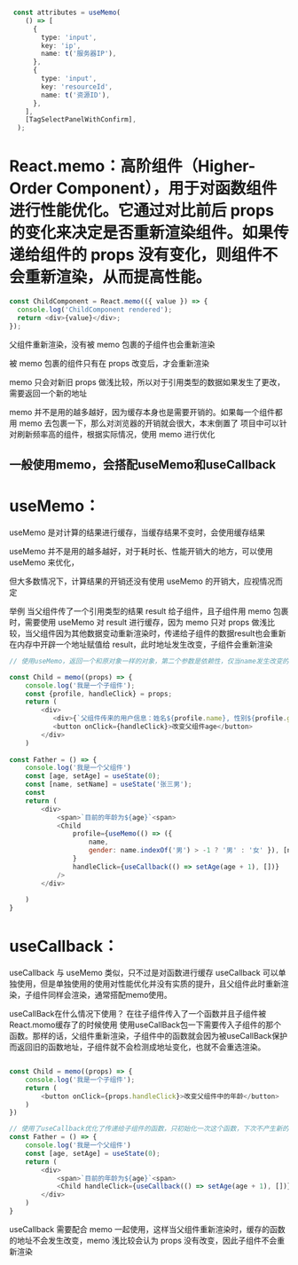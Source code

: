 ```ts

 const attributes = useMemo(
    () => [
      {
        type: 'input',
        key: 'ip',
        name: t('服务器IP'),
      },
      {
        type: 'input',
        key: 'resourceId',
        name: t('资源ID'),
      },
    ],
    [TagSelectPanelWithConfirm],
  );
```

# React.memo：高阶组件（Higher-Order Component），用于对函数组件进行性能优化。它通过对比前后 props 的变化来决定是否重新渲染组件。如果传递给组件的 props 没有变化，则组件不会重新渲染，从而提高性能。
```js
const ChildComponent = React.memo(({ value }) => {
  console.log('ChildComponent rendered');
  return <div>{value}</div>;
});
```

父组件重新渲染，没有被 memo 包裹的子组件也会重新渲染

被 memo 包裹的组件只有在 props 改变后，才会重新渲染

memo 只会对新旧 props 做浅比较，所以对于引用类型的数据如果发生了更改，需要返回一个新的地址

memo 并不是用的越多越好，因为缓存本身也是需要开销的。如果每一个组件都用 memo 去包裹一下，那么对浏览器的开销就会很大，本末倒置了
项目中可以针对刷新频率高的组件，根据实际情况，使用 memo 进行优化

## 一般使用memo，会搭配useMemo和useCallback

# useMemo：

useMemo 是对计算的结果进行缓存，当缓存结果不变时，会使用缓存结果

useMemo 并不是用的越多越好，对于耗时长、性能开销大的地方，可以使用 useMemo 来优化，

但大多数情况下，计算结果的开销还没有使用 useMemo 的开销大，应视情况而定



举例 
当父组件传了一个引用类型的结果 result 给子组件，且子组件用 memo 包裹时，需要使用 useMemo 对 result 进行缓存，因为 memo 只对 props 做浅比较，当父组件因为其他数据变动重新渲染时，传递给子组件的数据result也会重新在内存中开辟一个地址赋值给 result，此时地址发生改变，子组件会重新渲染

```js
// 使用useMemo，返回一个和原对象一样的对象，第二个参数是依赖性，仅当name发生改变的时候，才产生一个新的对象，注意：依赖项千万要填写正确，否则name改变时，profile依旧使用旧值，就会产生错误

const Child = memo((props) => {
    console.log('我是一个子组件');
    const {profile, handleClick} = props;
    return (
        <div>
           <div>{`父组件传来的用户信息：姓名${profile.name}, 性别${profile.gender}`}</div>
           <button onClick={handleClick}>改变父组件age</button>
        </div>
    )
 
const Father = () => {
    console.log('我是一个父组件')
    const [age, setAge] = useState(0);
    const [name, setName] = useState('张三男');
    const 
    return (
        <div>
            <span>`目前的年龄为${age}`<span>
            <Child
                profile={useMemo(() => ({
                    name, 
                    gender: name.indexOf('男') > -1 ? '男' : '女' }), [name])
                }
                handleClick={useCallback(() => setAge(age + 1), [])}
            />
        </div>
        
    )
}
```

# useCallback：

useCallback 与 useMemo 类似，只不过是对函数进行缓存
useCallback 可以单独使用，但是单独使用的使用对性能优化并没有实质的提升，且父组件此时重新渲染，子组件同样会渲染，通常搭配memo使用。

useCallBack在什么情况下使用？
在往子组件传入了一个函数并且子组件被React.momo缓存了的时候使用
使用useCallBack包一下需要传入子组件的那个函数。那样的话，父组件重新渲染，子组件中的函数就会因为被useCallBack保护而返回旧的函数地址，子组件就不会检测成地址变化，也就不会重选渲染。
```js

const Child = memo((props) => {
    console.log('我是一个子组件');
    return (
        <button onClick={props.handleClick}>改变父组件中的年龄</button>
    )
})

// 使用了useCallback优化了传递给子组件的函数，只初始化一次这个函数，下次不产生新的函数
const Father = () => {
    console.log('我是一个父组件')
    const [age, setAge] = useState(0);
    return (
        <div>
            <span>`目前的年龄为${age}`<span>
            <Child handleClick={useCallback(() => setAge(age + 1), [])}/>
        </div>
    )
}
```



useCallback 需要配合 memo 一起使用，这样当父组件重新渲染时，缓存的函数的地址不会发生改变，memo 浅比较会认为 props 没有改变，因此子组件不会重新渲染


